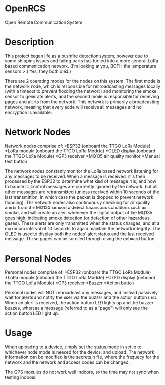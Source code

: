 # OpenRCS
Open Remote Communication System

# Description
This project began life as a bushfire detection system, however due to some shipping issues and failing parts has turned into a more general LoRa based communication network. (I'm looking at you, BOTH the temperature sensors >:( Yes, they both died.)

There are 2 operating modes for the nodes on this system. The first mode is the network node, which is responsible for rebroadcasting messages locally (with a timeout to prevent flooding the network) and monitoring the smoke sensor to generate alerts, and the second mode is responsible for receiving pages and alerts from the network.
This network is primarily a broadcasting network, meaning that every node will receive all messages and no encryption is available.

# Network Nodes
Network nodes comprise of:
*ESP32 (onboard the TTGO LoRa Module)
*LoRa module (onboard the TTGO LoRa Module)
*OLED display (onboard the TTGO LoRa Module)
*GPS receiver
*MQ135 air quality monitor
*Manual test button

The network nodes constanly monitor the LoRa based network listening for any messages to be received. When a message is received, it is then processed by the ESP32 to determine what kind of message it is, and how to handle it. Control messages are currently ignored by the network, but all other messages are retransmitted (unless received within 10 seconds of the last transmittion, in which case the packet is dropped to prevent network flooding).
The network nodes also continuously checking for air quality alerts from the MQ135 sensor to detect hazardous conditions such as smoke, and will create an alert whenever the digital output of the MQ135 goes high, indicating smoke detection (or detection of other hazardous gases). These alerts are only transmitted when the status changes, and at a maximum interval of 10 seconds to again maintain the network integrity.
The OLED is used to display both the nodes' alert status and the last received message. These pages can be scrolled through using the onboard button.

# Personal Nodes
Personal nodes comprise of:
*ESP32 (onboard the TTGO LoRa Module)
*LoRa module (onboard the TTGO LoRa Module)
*OLED display (onboard the TTGO LoRa Module)
*GPS receiver
*Buzzer
*Action button

Personal nodes will NOT rebroadcast any messages, and instead passively wait for alerts and notify the user via the buzzer and the action button LED. When an alert is received, the action button LED lights up and the buzzer buzzes, whereas a message (referred to as a "page") will only see the action button LED light up.

# Usage
When uploading to a device, simply set the status.mode in setup to whichever node mode is needed for the device, and upload. The network information can be modified in the secrets.h file, where the frequecy for the network and the network and access codes can be changed.

The GPS modules do not work well indoors, so the time may not sync when testing indoors.
